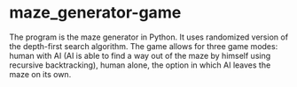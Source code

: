 # maze_generator-game
The program is the maze generator in Python. It uses randomized version of the depth-first search algorithm. 
The game allows for three game modes: human with AI (AI is able to find a way out of the maze by himself using recursive backtracking), human alone, the option in which AI leaves the maze on its own.
